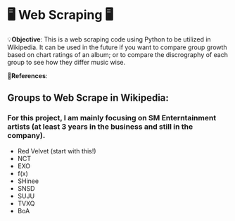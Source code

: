 # 🖥 Web Scraping 🖥

💡**Objective**: This is a web scraping code using Python to be utilized in Wikipedia. It can be used in the future if you want to compare group growth based on chart ratings of an album; or to compare the discrography of each group to see how they differ music wise.

📜**References**:

## Groups to Web Scrape in Wikipedia:
### For this project, I am mainly focusing on SM Enterntainment artists (at least 3 years in the business and still in the company).

- Red Velvet (start with this!)
- NCT
- EXO
- f(x)
- SHinee
- SNSD
- SUJU
- TVXQ
- BoA
